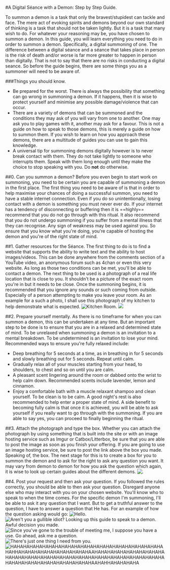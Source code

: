 #A Digital Séance with a Demon: Step by Step Guide.

To summon a demon is a task that only the bravest/stupidest can tackle and face. The mere act of evoking spirits and demons beyond our own standard of thinking is a task that should not be taken lightly. But it is a task that many wish to do. For whatever your reasoning may be, you have chosen to summon a demon. In this guide, you will learn everything you need to do in order to summon a demon. Specifically, a digital summoning of one. The difference between a digital séance and a séance that takes place in person is the risk of death and/or worse is far more greater to happen in person than digitally. That is not to say that there are no risks in conducting a digital seance. So before the guide begins, there are some things you as a summoner will need to be aware of.

###Things you should know.
- Be prepared for the worst. There is always the possibility that something can go wrong in summoning a demon. If it happens, then it is wise to protect yourself and minimise any possible damage/violence that can occur.
- There are a variety of demons that can be summoned and the conditions they may ask of you will vary from one to another. One may ask you to play games with it, another may ask for a favour. This is not a guide on how to speak to those demons, this is merely a guide on how to summon them. If you wish to learn on how you approach these demons, there are a multitude of guides you can use to gain this knowledge.
- A universal tip for summoning demons digitally however is to never break contact with them. They do not take lightly to someone who interrupts them. Speak with them long enough until they make the choice to stop speaking with you. Do **not** do otherwise.

##0. Can you summon a demon?
Before you even begin to start work on summoning, you need to be certain you are capable of summoning a demon in the first place. The first thing you need to be aware of is that in order to help maximise your chances of doing a successful summon, you need to have a stable internet connection. Even if you do so unintentionally, losing contact with a demon is something you must never ever do. If your internet has a tendency of disconnecting or buffering then it is ==highly== recommend that you do not go through with this ritual. It also recommend that you do not undergo summoning if you suffer from a mental illness that they can recognise. Any sign of weakness may be used against you. So ensure that you know what you're doing, you're capable of hosting the demon and you're of the right state of mind.

##1. Gather resources for the Séance. 
The first thing to do is to find a website that supports the ability to write text and the ability to host images/videos. This can be done anywhere from the comments section of a YouTube video, an anonymous forum such as 4chan or even this very website.  As long as those two conditions can be met, you'll be able to contact a demon. The next thing to be used is a photograph of a real life location that is close to you. It shouldn't be a picture of the exact room you're in but it needs to be close. Once the summoning begins, it is recommended that you ignore any sounds or such coming from outside. Especially of a person attempting to make you leave your room. As an example for a such a photo, I shall use this photograph of my kitchen to help demonstrate what is expected.
![Kitchen Room.](https://files.catbox.moe/xa3rdm.jpg)
![](https://files.catbox.moe/vh1cdj.png)

##2. Prepare yourself mentally.
As there is no timeframe for when you can summon a demon, this can be undertaken at any time. But an important step to be done is to ensure that you are in a relaxed and determined state of mind. To be unrelaxed when summoning a demon is an invitation to a mental breakdown. To be undetermined is an invitation to lose your mind. Recommended ways to ensure you're fully relaxed include:
- Deep breathing for 5 seconds at a time, as in breathing in for 5 seconds and slowly breathing out for 5 seconds. Repeat until calm.
- Gradually relax all of your muscles starting from your head, to shoulders, to chest and so on until you are calm.
- A pleasant scent lingering around the room or dabbed onto the wrist to help calm down. Recommended scents include lavender, lemon and cinnamon.
- Enjoy a comfortable bath with a muscle relaxant shampoo and clean yourself. To be clean is to be calm.
A good night's rest is also recommended to help enter a proper state of mind. A side benefit to becoming fully calm is that once it is achieved, you will be able to ask yourself if you really want to go through with the summoning. If you are able to say yes, you can proceed to finally beginning the ritual.

##3. Attach the photograph and type the box.
Whether you can attach the photograph by using something that is built into the site or with an image hosting service such as Imgur or Catbox/Litterbox, be sure that you are able to post the image as soon as you finish your offering. If you are going to use an image hosting service, be sure to post the link above the box you made. Speaking of, the box. The next stage for this is to create a box for you to summon the demon and to ask for the right to ask any question you want. It may vary from demon to demon for how you ask the question which again, it is wise to look up certain guides about the different demons.
![.](https://files.catbox.moe/fsxg5n.png)

##4. Post your request and then ask your question.
If you followed the rules correctly, you should be able to then ask your question. Disregard anyone else who may interact with you on your chosen website. You'll know who to speak to when the time comes. For the specific demon I'm summoning, I'll be able to ask it any question that I want. But to get a truthful answer to the question, I have to answer a question that He has. For an example of how the question asking would go:
![Hello.](https://files.catbox.moe/5o2q0w.png)
![Aren't you a gullible idiot? Looking up this guide to speak to a demon. Awful decision you made.](https://files.catbox.moe/quddvz.png)
![Since you've gone to the trouble of meeting me, I suppose you have a use. Go ahead, ask me a question.](https://files.catbox.moe/2d8dxu.png)
![There's just one thing I need from you.](https://files.catbox.moe/a8xvy9.png)
![HAHAHAHAHAHAHAHAHAHAHAHAHAHAHAHAHAHAHAHAHAHAHAHAHAHHAHAHAHAHAHAHAHAHAHAHAHAAHAHAHAHAHAHAHAHAHAHAHAHAHAHAHAHAHAHAHAHAHAHAHAHAHAHAHAHAHAHAHAHAHAHAHAHAHAHAHAHAHAHAHAHAHAHAHAHAHAHAAHAHHAHAHAHAHA](https://files.catbox.moe/dws1sj.png)
